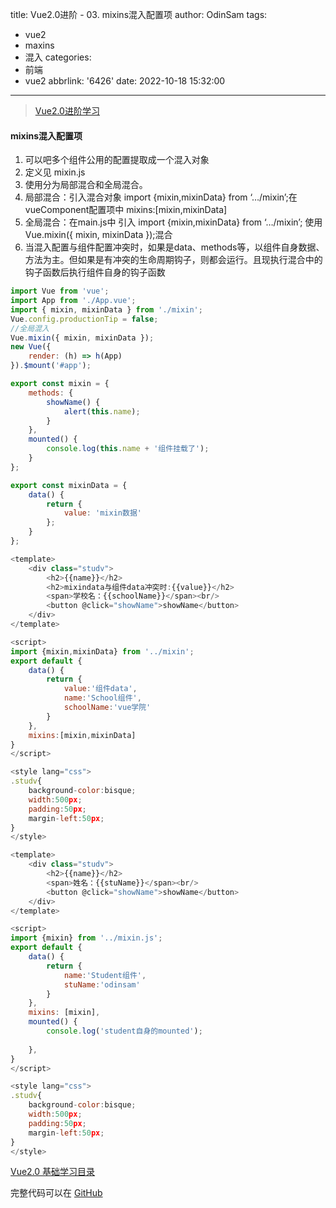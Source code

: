 title: Vue2.0进阶 - 03. mixins混入配置项
author: OdinSam
tags:
  - vue2
  - maxins
  - 混入
categories:
  - 前端
  - vue2
abbrlink: '6426'
date: 2022-10-18 15:32:00
---
> [Vue2.0进阶学习](/articles/e255.html) 

<!--more-->

#### mixins混入配置项
1. 可以吧多个组件公用的配置提取成一个混入对象
2. 定义见 mixin.js
3. 使用分为局部混合和全局混合。
4. 局部混合：引入混合对象 import {mixin,mixinData} from ‘…/mixin’;在vueComponent配置项中 mixins:[mixin,mixinData]
5. 全局混合：在main.js中 引入 import {mixin,mixinData} from ‘…/mixin’; 使用 Vue.mixin({ mixin, mixinData });混合
6. 当混入配置与组件配置冲突时，如果是data、methods等，以组件自身数据、方法为主。但如果是有冲突的生命周期钩子，则都会运行。且现执行混合中的钩子函数后执行组件自身的钩子函数

```js main.js
import Vue from 'vue';
import App from './App.vue';
import { mixin, mixinData } from './mixin';
Vue.config.productionTip = false;
//全局混入
Vue.mixin({ mixin, mixinData });
new Vue({
    render: (h) => h(App)
}).$mount('#app');
```

```js mixins
export const mixin = {
    methods: {
        showName() {
            alert(this.name);
        }
    },
    mounted() {
        console.log(this.name + '组件挂载了');
    }
};

export const mixinData = {
    data() {
        return {
            value: 'mixin数据'
        };
    }
};
```

```js school.vue
<template>
    <div class="studv">
        <h2>{{name}}</h2>
        <h2>mixindata与组件data冲突时:{{value}}</h2>
        <span>学校名：{{schoolName}}</span><br/>
        <button @click="showName">showName</button>
    </div>
</template>

<script>
import {mixin,mixinData} from '../mixin';
export default {
    data() {
        return {
            value:'组件data',
            name:'School组件',
            schoolName:'vue学院'
        }
    },
    mixins:[mixin,mixinData]
}
</script>

<style lang="css">
.studv{
    background-color:bisque;
    width:500px;
    padding:50px;
    margin-left:50px;
}
</style>
```

```js student.vue
<template>
    <div class="studv">
        <h2>{{name}}</h2>
        <span>姓名：{{stuName}}</span><br/>
        <button @click="showName">showName</button>
    </div>
</template>

<script>
import {mixin} from '../mixin.js';
export default {
    data() {
        return {
            name:'Student组件',
            stuName:'odinsam'
        }
    },
    mixins: [mixin],
    mounted() {
        console.log('student自身的mounted');
        
    },
}
</script>

<style lang="css">
.studv{
    background-color:bisque;
    width:500px;
    padding:50px;
    margin-left:50px;
}
</style>
```


[Vue2.0 基础学习目录](/articles/da3d.html)  

完整代码可以在 [GitHub](https://github.com/odinsam/learn-vue2.0)